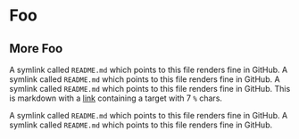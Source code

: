 # Foo

## More Foo

A symlink called `README.md` which points to this file renders fine in GitHub. A symlink called `README.md` which points to this file renders fine in GitHub. A symlink called `README.md` which points to this file renders fine in GitHub. This is markdown with a [link](%%%%%%%) containing a target with 7 `%` chars.

A symlink called `README.md` which points to this file renders fine in GitHub.
A symlink called `README.md` which points to this file renders fine in GitHub.
